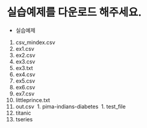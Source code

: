 # 실습예제를 다운로드 해주세요.

  * 실습예제
  1. csv_mindex.csv
  1. ex1.csv
  1. ex2.csv
  1. ex3.csv
  1. ex3.txt
  1. ex4.csv
  1. ex5.csv
  1. ex6.csv
  1. ex7.csv
  1. littleprince.txt
  1. out.csv
  1. pima-indians-diabetes
  1. test_file
  1. titanic
  1. tseries
  
